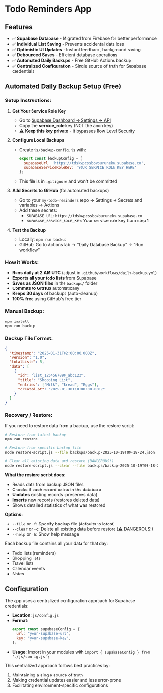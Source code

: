 # Todo Reminders App

## Features

- ✅ **Supabase Database** - Migrated from Firebase for better performance
- ✅ **Individual List Saving** - Prevents accidental data loss
- ✅ **Optimistic UI Updates** - Instant feedback, background saving
- ✅ **Debounced Saves** - Efficient database operations
- ✅ **Automated Daily Backups** - Free GitHub Actions backup
- ✅ **Centralized Configuration** - Single source of truth for Supabase credentials

## Automated Daily Backup Setup (Free)

### Setup Instructions:

1. **Get Your Service Role Key**
   
   - Go to [Supabase Dashboard → Settings → API](https://supabase.com/dashboard/project/tdskwpcssbovburunekn/settings/api)
   - Copy the **service_role** key (NOT the anon key)
   - ⚠️ **Keep this key private** - it bypasses Row Level Security

2. **Configure Local Backups**

   - Create `js/backup-config.js` with:
     ```javascript
     export const backupConfig = {
       supabaseUrl: 'https://tdskwpcssbovburunekn.supabase.co',
       supabaseServiceRoleKey: 'YOUR_SERVICE_ROLE_KEY_HERE'
     };
     ```
   - This file is in `.gitignore` and won't be committed

3. **Add Secrets to GitHub** (for automated backups)

   - Go to your `my-todo-reminders` repo → Settings → Secrets and variables → Actions
   - Add these secrets:
     - `SUPABASE_URL`: `https://tdskwpcssbovburunekn.supabase.co`
     - `SUPABASE_SERVICE_ROLE_KEY`: Your service role key from step 1

4. **Test the Backup**
   - Locally: `npm run backup`
   - GitHub: Go to Actions tab → "Daily Database Backup" → "Run workflow"

### How it Works:

- **Runs daily at 2 AM UTC** (adjust in `.github/workflows/daily-backup.yml`)
- **Exports all your todo lists** from Supabase
- **Saves as JSON files** in the `backups/` folder
- **Commits to GitHub** automatically
- **Keeps 30 days** of backups (auto-cleanup)
- **100% free** using GitHub's free tier

### Manual Backup:

```bash
npm install
npm run backup
```

### Backup File Format:

```json
{
  "timestamp": "2025-01-31T02:00:00.000Z",
  "version": "1.0",
  "totalLists": 5,
  "data": [
    {
      "id": "list_1234567890_abc123",
      "title": "Shopping List",
      "entries": ["Milk", "Bread", "Eggs"],
      "created_at": "2025-01-30T10:00:00.000Z"
    }
  ]
}
```

### Recovery / Restore:

If you need to restore data from a backup, use the restore script:

```bash
# Restore from latest backup
npm run restore

# Restore from specific backup file
node restore-script.js --file backups/backup-2025-10-19T09-18-24.json

# Clear all existing data and restore (DANGEROUS!)
node restore-script.js --clear --file backups/backup-2025-10-19T09-18-24.json
```

**What the restore script does:**
- Reads data from backup JSON files
- Checks if each record exists in the database
- **Updates** existing records (preserves data)
- **Inserts** new records (restores deleted data)
- Shows detailed statistics of what was restored

**Options:**
- `--file` or `-f`: Specify backup file (defaults to latest)
- `--clear` or `-c`: Delete all existing data before restore (⚠️ DANGEROUS!)
- `--help` or `-h`: Show help message

Each backup file contains all your data for that day:
- Todo lists (reminders)
- Shopping lists
- Travel lists
- Calendar events
- Notes

## Configuration

The app uses a centralized configuration approach for Supabase credentials:

- **Location**: `js/config.js`
- **Format**:
  ```javascript
  export const supabaseConfig = {
    url: "your-supabase-url",
    key: "your-supabase-key",
  };
  ```
- **Usage**: Import in your modules with `import { supabaseConfig } from './js/config.js';`

This centralized approach follows best practices by:

1. Maintaining a single source of truth
2. Making credential updates easier and less error-prone
3. Facilitating environment-specific configurations
